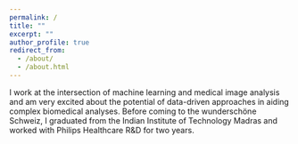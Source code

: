 ```yaml
---
permalink: /
title: ""
excerpt: ""
author_profile: true
redirect_from: 
  - /about/
  - /about.html
---
```


I work at the intersection of machine learning and medical image analysis and am very excited about the potential of data-driven approaches in aiding complex biomedical analyses. Before coming to the wunderschöne Schweiz, I graduated from the Indian Institute of Technology Madras and worked with Philips Healthcare R&D for two years.
